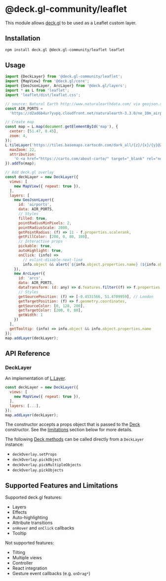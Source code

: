 # @deck.gl-community/leaflet

This module allows [deck.gl](https://deck.gl) to be used as a Leaflet custom layer.

## Installation

```bash
npm install deck.gl @deck.gl-community/leaflet leaflet
```

## Usage

```js
import {DeckLayer} from '@deck.gl-community/leaflet';
import {MapView} from '@deck.gl/core';
import {GeoJsonLayer, ArcLayer} from '@deck.gl/layers';
import * as L from 'leaflet';
import 'leaflet/dist/leaflet.css';

// source: Natural Earth http://www.naturalearthdata.com/ via geojson.xyz
const AIR_PORTS =
  'https://d2ad6b4ur7yvpq.cloudfront.net/naturalearth-3.3.0/ne_10m_airports.geojson';

// Create map
const map = L.map(document.getElementById('map'), {
  center: [51.47, 0.45],
  zoom: 4,
});
L.tileLayer('https://tiles.basemaps.cartocdn.com/dark_all/{z}/{x}/{y}@2x.png', {
  maxZoom: 22,
  attribution:
    '© <a href="https://carto.com/about-carto/" target="_blank" rel="noopener">CARTO</a>, © <a href="http://www.openstreetmap.org/about/" target="_blank">OpenStreetMap</a> contributors',
}).addTo(map);

// Add deck.gl overlay
const deckLayer = new DeckLayer({
  views: [
    new MapView({ repeat: true }),
  ],
  layers: [
    new GeoJsonLayer({
      id: 'airports',
      data: AIR_PORTS,
      // Styles
      filled: true,
      pointRadiusMinPixels: 2,
      pointRadiusScale: 2000,
      getPointRadius: (f) => 11 - f.properties.scalerank,
      getFillColor: [200, 0, 80, 180],
      // Interactive props
      pickable: true,
      autoHighlight: true,
      onClick: (info) =>
        // eslint-disable-next-line
        info.object && alert(`${info.object.properties.name} (${info.object.properties.abbrev})`)
    }),
    new ArcLayer({
      id: 'arcs',
      data: AIR_PORTS,
      dataTransform: (d: any) => d.features.filter((f) => f.properties.scalerank < 4),
      // Styles
      getSourcePosition: (f) => [-0.4531566, 51.4709959], // London
      getTargetPosition: (f) => f.geometry.coordinates,
      getSourceColor: [0, 128, 200],
      getTargetColor: [200, 0, 80],
      getWidth: 1
    })
  ],
  getTooltip: (info) => info.object && info.object.properties.name
});
map.addLayer(deckLayer);
```

## API Reference

### DeckLayer

An implementation of [L.Layer](https://leafletjs.com/reference.html#layer).

```js
const deckLayer = new DeckLayer({
  views: [
    new MapView({ repeat: true }),
  ],
  layers: [...],
});
map.addLayer(deckLayer);
```

The constructor accepts a props object that is passed to the [Deck](https://deck.gl/docs/api-reference/core/deck) constructor. See the [limitations](#supported-features-and-limitations) section below for more details.

The following [Deck methods](https://deck.gl/docs/api-reference/core/deck#methods) can be called directly from a `DeckLayer` instance:

- `deckOverlay.setProps`
- `deckOverlay.pickObject`
- `deckOverlay.pickMultipleObjects`
- `deckOverlay.pickObjects`

## Supported Features and Limitations

Supported deck.gl features:

- Layers
- Effects
- Auto-highlighting
- Attribute transitions
- `onHover` and `onClick` callbacks
- Tooltip

Not supported features:

- Tilting
- Multiple views
- Controller
- React integration
- Gesture event callbacks (e.g. `onDrag*`)
